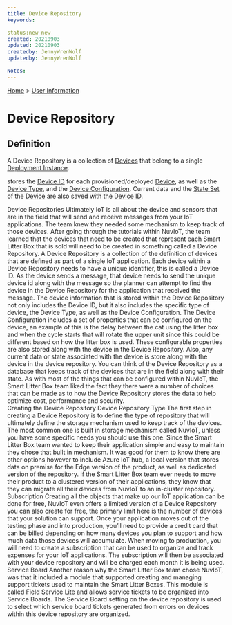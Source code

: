 ```yaml
---
title: Device Repository
keywords: 

status:new new
created: 20210903
updated: 20210903
createdby: JennyWrenWolf
updatedby: JennyWrenWolf

Notes: 
---
```

[Home](../Index.md) > [User Information](./Index.md)

# Device Repository

## Definition

A Device Repository is a collection of [Devices](./Glossary/Device)  that belong to a single [Deployment Instance](./).


stores the [Device ID](./Glossary/DeviceID.md) for each provisioned/deployed [Device](./Glossary/Device.md), as well as the [Device Type](./Glossary/DeviceType.md), and the [Device Configuration](./Glossary/DeviceConfiguration.md).  Current data and the [State Set](./Glossary/StateSet.md) of the [Device](./Glossary/Device) are also saved with the [Device ID](./Glossary/DeviceID.md).




Device Repositories
Ultimately IoT is all about the device and sensors that are in the field that will send and receive messages from your IoT applications.  The team knew they needed some mechanism to keep track of those devices.  After going through the tutorials within NuvIoT, the team learned that the devices that need to be created that represent each Smart Litter Box that is sold will need to be created in something called a Device Repository.  A Device Repository is a collection of the definition of devices that are defined as part of a single IoT application.  Each device within a Device Repository needs to have a unique identifier, this is called a Device ID.  As the device sends a message, that device needs to send the unique device id along with the message so the planner can attempt to find the device in the Device Repository for the application that received the message.  The device information that is stored within the Device Repository not only includes the Device ID, but it also includes the specific type of device, the Device Type, as well as the Device Configuration.  The Device Configuration includes a set of properties that can be configured on the device, an example of this is the delay between the cat using the litter box and when the cycle starts that will rotate the upper unit since this could be different based on how the litter box is used.  These configurable properties are also stored along with the device in the Device Repository.  Also, any current data or state associated with the device is store along with the device in the device repository.  You can think of the Device Repository as a database that keeps track of the devices that are in the field along with their state.  As with most of the things that can be configured within NuvIoT, the Smart Litter Box team liked the fact they there were a number of choices that can be made as to how the Device Repository stores the data to help optimize cost, performance and security.  
Creating the Device Repository
Device Repository Type
The first step in creating a Device Repository is to define the type of repository that will ultimately define the storage mechanism used to keep track of the devices.  The most common one is built in storage mechanism called NuvIoT, unless you have some specific needs you should use this one.  Since the Smart Litter Box team wanted to keep their application simple and easy to maintain they chose that built in mechanism.  It was good for them to know there are other options however to include Azure IoT hub, a local version that stores data on premise for the Edge version of the product, as well as dedicated version of the repository.  If the Smart Litter Box team ever needs to move their product to a clustered version of their applications, they know that they can migrate all their devices from NuvIoT to an in-cluster repository.
Subscription
Creating all the objects that make up our IoT application can be done for free, NuvIoT even offers a limited version of a Device Repository you can also create for free, the primary limit here is the number of devices that your solution can support.  Once your application moves out of the testing phase and into production, you’ll need to provide a credit card that can be billed depending on how many devices you plan to support and how much data those devices will accumulate.  When moving to production, you will need to create a subscription that can be used to organize and track expenses for your IoT applications.  The subscription will then be associated with your device repository and will be charged each month it is being used.
Service Board
Another reason why the Smart Litter Box team chose NuvIoT, was that it included a module that supported creating and managing support tickets used to maintain the Smart Litter Boxes.  This module is called Field Service Lite and allows service tickets to be organized into Service Boards.  The Service Board setting on the device repository is used to select which service board tickets generated from errors on devices within this device repository are organized. 
